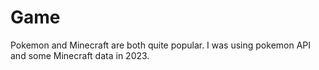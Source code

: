 # Game

Pokemon and Minecraft are both quite popular. I was using pokemon API and some Minecraft data in 2023.